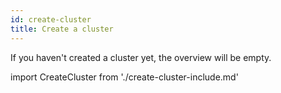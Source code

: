 ```yaml
---
id: create-cluster
title: Create a cluster
---
```


If you haven't created a cluster yet, the overview will be empty.

import CreateCluster from './create-cluster-include.md'

<CreateCluster/>
